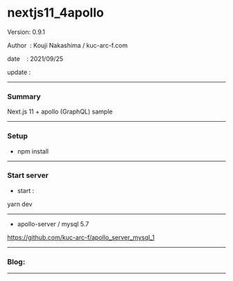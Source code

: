 ﻿# nextjs11_4apollo

 Version: 0.9.1

 Author  : Kouji Nakashima / kuc-arc-f.com

 date    : 2021/09/25

 update  :

***
### Summary

Next.js 11 + apollo (GraphQL) sample

***
### Setup

* npm install

***
### Start server
* start :

yarn dev

***
* apollo-server / mysql 5.7

https://github.com/kuc-arc-f/apollo_server_mysql_1

***
### Blog:


***


